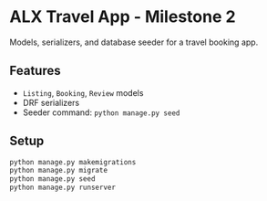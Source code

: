 # ALX Travel App - Milestone 2

Models, serializers, and database seeder for a travel booking app.

## Features

- `Listing`, `Booking`, `Review` models
- DRF serializers
- Seeder command: `python manage.py seed`

## Setup

```bash
python manage.py makemigrations
python manage.py migrate
python manage.py seed
python manage.py runserver